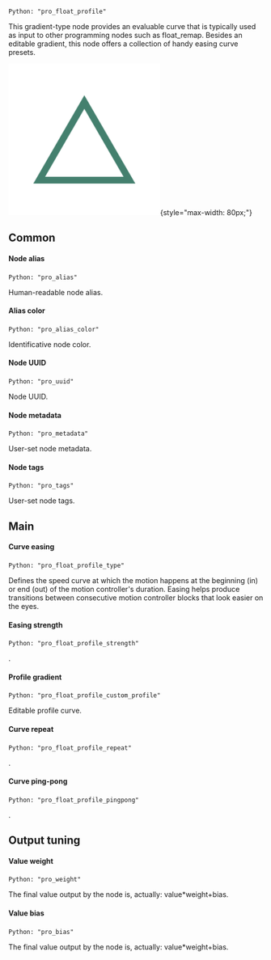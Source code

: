 `Python: "pro_float_profile"`

This gradient-type node provides an evaluable curve that is typically used as input to other programming nodes such as float_remap. Besides an editable gradient, this node offers a collection of handy easing curve presets.

![Icon](pro_float_profile_swatch.png "Icon"){style="max-width: 80px;"}

## Common

#### Node alias
`Python: "pro_alias"`

Human-readable node alias.

#### Alias color
`Python: "pro_alias_color"`

Identificative node color.

#### Node UUID
`Python: "pro_uuid"`

Node UUID.

#### Node metadata
`Python: "pro_metadata"`

User-set node metadata.

#### Node tags
`Python: "pro_tags"`

User-set node tags.

## Main

#### Curve easing
`Python: "pro_float_profile_type"`

Defines the speed curve at which the motion happens at the beginning (in) or end (out) of the motion controller's duration. Easing helps produce transitions between consecutive motion controller blocks that look easier on the eyes.

#### Easing strength
`Python: "pro_float_profile_strength"`

.

#### Profile gradient
`Python: "pro_float_profile_custom_profile"`

Editable profile curve.

#### Curve repeat
`Python: "pro_float_profile_repeat"`

.

#### Curve ping-pong
`Python: "pro_float_profile_pingpong"`

.

## Output tuning

#### Value weight
`Python: "pro_weight"`

The final value output by the node is, actually: value*weight+bias.

#### Value bias
`Python: "pro_bias"`

The final value output by the node is, actually: value*weight+bias.


